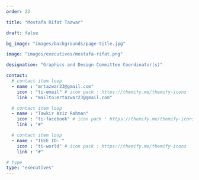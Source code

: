 ```yaml
---
order: 23

title: "Mostafa Rifat Tazwar"

draft: false

bg_image: "images/backgrounds/page-title.jpg"

image: "images/executives/mostafa-rifat.png"

designation: "Graphics and Design Committee Coordinator(s)"

contact:
  # contact item loop
  - name : "mrtazwar23@gmail.com"
    icon : "ti-email" # icon pack : https://themify.me/themify-icons
    link : "mailto:mrtazwar23@gmail.com"

  # contact item loop
  - name : "Tawkir Aziz Rahman"
    icon : "ti-facebook" # icon pack : https://themify.me/themify-icons
    link : "#"

  # contact item loop
  - name : "IEEE ID: "
    icon : "ti-world" # icon pack : https://themify.me/themify-icons
    link : "#"

# type
type: "executives"
---
```

